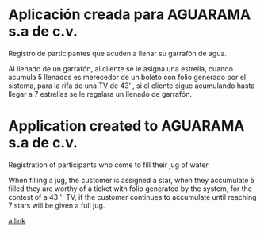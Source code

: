 # Aplicación creada para AGUARAMA s.a de c.v.

Registro de participantes que acuden a llenar su garrafón de agua.

Al llenado de un garrafón, al cliente se le asigna una estrella, cuando acumula 5 llenados es merecedor de un boleto con folio generado por el sistema, para la rifa de una TV de 43'', si el cliente sigue acumulando hasta llegar a 7 estrellas se le regalara un llenado de garrafón.

# Application created to AGUARAMA s.a de c.v.

Registration of participants who come to fill their jug ​​of water.

When filling a jug, the customer is assigned a star, when they accumulate 5 filled they are worthy of a ticket with folio generated by the system, for the contest of a 43 '' TV, if the customer continues to accumulate until reaching 7 stars will be given a full jug.

[a link](https://github.com/adanlazcano/aguarama-star-counter-server)
